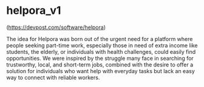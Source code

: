 # helpora_v1

(https://devpost.com/software/helpora)

The idea for Helpora was born out of the urgent need for a platform where people seeking part-time work, especially those in need of extra income like students, the elderly, or individuals with health challenges, could easily find opportunities. We were inspired by the struggle many face in searching for trustworthy, local, and short-term jobs, combined with the desire to offer a solution for individuals who want help with everyday tasks but lack an easy way to connect with reliable workers.
